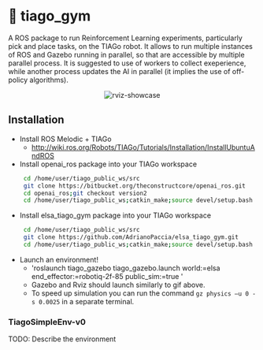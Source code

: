 # 🦾 tiago_gym
A ROS package to run Reinforcement Learning experiments, particularly pick and place tasks, on the TIAGo robot.
It allows to run multiple instances of ROS and Gazebo running in parallel, so that are accessible by multiple parallel process. It is suggested to use of workers to collect exeperience, while another process updates the AI in parallel (it implies the use of off-policy algorithms).

<p align="center">
  <img src="https://user-images.githubusercontent.com/28115337/128855778-1333fb2a-a6ac-47d0-8d59-ccc5798a2c32.gif" alt="rviz-showcase" />
</p>

## Installation
- Install ROS Melodic + TIAGo
    -  http://wiki.ros.org/Robots/TIAGo/Tutorials/Installation/InstallUbuntuAndROS
- Install openai_ros package into your TIAGo workspace
    ``` bash
     cd /home/user/tiago_public_ws/src
     git clone https://bitbucket.org/theconstructcore/openai_ros.git
     cd openai_ros;git checkout version2
     cd /home/user/tiago_public_ws;catkin_make;source devel/setup.bash
    ``` 
- Install elsa_tiago_gym package into your TIAGo workspace
    ``` bash
     cd /home/user/tiago_public_ws/src
     git clone https://github.com/AdrianoPaccia/elsa_tiago_gym.git
     cd /home/user/tiago_public_ws;catkin_make;source devel/setup.bash
    ``` 
- Launch an environment!
    - 'roslaunch tiago_gazebo tiago_gazebo.launch world:=elsa end_effector:=robotiq-2f-85 public_sim:=true '
    - Gazebo and Rviz should launch similarly to gif above.
    - To speed up simulation you can run the command `gz physics –u 0 -s 0.0025` in a separate terminal.

### TiagoSimpleEnv-v0
TODO: Describe the environment
